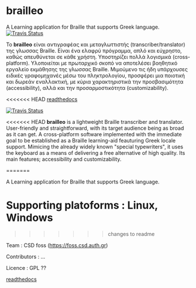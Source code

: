 

# brailleo
A Learning application for Braille that supports Greek language.
[![Travis Status](https://travis-ci.com/name-placeholder/hangman.png)](https://travis-ci.com/CSD-FOSS-Team/brailleo)

Το **brailleo** είναι αντιγραφέας και μεταγλωττιστής (transcriber/translator) της γλωσσας Braille. Είναι ένα ελαφρύ πρόγραμμα, απλό και εύχρηστο, καθώς απευθύνεται σε κάθε χρήστη. Υποστηρίζει πολλά λογισμικά (cross-platform). Υλοποιείται με πρωταρχικό σκοπό να αποτελέσει βοηθητικό εργαλείο εκμάθησης της γλωσσας Braille. Μιμούμενο τις ήδη υπάρχουσες ειδικές γραφομηχανές μέσω του πληκτρολογίου, προσφέρει μια ποιοτική και δωρεάν εναλλακτική, με κύρια χαρακτηριστικά την προσβασιμότητα (accessibility), αλλά και την προσαρμοστικότητα (customizability). 

<<<<<<< HEAD
[readthedocs](https://readthedocs.org/projects/brailleo/)

[![Travis Status](https://travis-ci.com/name-placeholder/hangman.png)](https://travis-ci.com/CSD-FOSS-Team/brailleo)

<<<<<<< HEAD
**brailleo** is a lightweight Braille transcriber and translator. User-friendly and straightforward, with its target audience being as broad as it can get. A cross-platform software implemented with the immediate goal to be established as a Braille learning-aid feauturing Greek locale support. Mimicing the already widely known "special typewriters", it uses the keyboard as a means of delivering a free alternative of high quality. Its main features; accessibility and customizability.

=======

A Learning application for Braille that supports Greek language.

Supporting platoforms : Linux, Windows
=======
>>>>>>> changes to readme

Team : CSD foss (https://foss.csd.auth.gr)

Contributors : ...

Licence : GPL ??

[readthedocs](https://readthedocs.org/projects/brailleo/)


